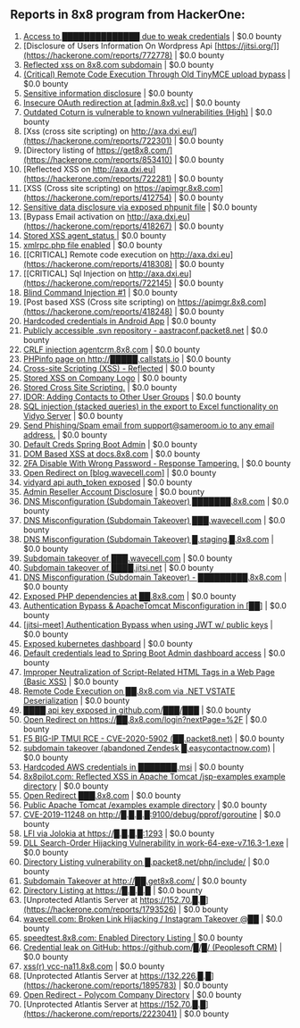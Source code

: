 ## Reports in 8x8 program from HackerOne:
1. [Access to ██████████████ due to weak credentials](https://hackerone.com/reports/692116) | $0.0 bounty
2. [Disclosure of Users Information On Wordpress Api  [https://jitsi.org/]](https://hackerone.com/reports/772778) | $0.0 bounty
3. [Reflected xss on 8x8.com subdomain](https://hackerone.com/reports/770513) | $0.0 bounty
4. [(Critical) Remote Code Execution Through Old TinyMCE upload bypass](https://hackerone.com/reports/778629) | $0.0 bounty
5. [Sensitive information disclosure](https://hackerone.com/reports/504122) | $0.0 bounty
6. [Insecure OAuth redirection at [admin.8x8.vc]](https://hackerone.com/reports/770548) | $0.0 bounty
7. [Outdated Coturn is vulnerable to known vulnerabilities (High)](https://hackerone.com/reports/843263) | $0.0 bounty
8. [Xss (cross site scripting) on http://axa.dxi.eu/](https://hackerone.com/reports/722301) | $0.0 bounty
9. [Directory listing of https://get8x8.com/](https://hackerone.com/reports/853410) | $0.0 bounty
10. [Reflected XSS on http://axa.dxi.eu](https://hackerone.com/reports/722281) | $0.0 bounty
11. [XSS (Cross site scripting) on https://apimgr.8x8.com](https://hackerone.com/reports/412754) | $0.0 bounty
12. [Sensitive data disclosure via exposed phpunit file](https://hackerone.com/reports/543775) | $0.0 bounty
13. [Bypass Email activation on http://axa.dxi.eu](https://hackerone.com/reports/418267) | $0.0 bounty
14. [Stored XSS agent_status ](https://hackerone.com/reports/418271) | $0.0 bounty
15. [xmlrpc.php file enabled](https://hackerone.com/reports/773888) | $0.0 bounty
16. [[CRITICAL] Remote code execution on http://axa.dxi.eu](https://hackerone.com/reports/418308) | $0.0 bounty
17. [[CRITICAL] Sql Injection on http://axa.dxi.eu](https://hackerone.com/reports/722145) | $0.0 bounty
18. [Blind Command Injection #1](https://hackerone.com/reports/807961) | $0.0 bounty
19. [Post based XSS (Cross site scripting) on https://apimgr.8x8.com](https://hackerone.com/reports/418248) | $0.0 bounty
20. [Hardcoded credentials in Android App](https://hackerone.com/reports/412772) | $0.0 bounty
21. [Publicly accessible .svn repository - aastraconf.packet8.net](https://hackerone.com/reports/710368) | $0.0 bounty
22. [CRLF injection agentcrm.8x8.com](https://hackerone.com/reports/413115) | $0.0 bounty
23. [PHPinfo page on  http://█████.callstats.io](https://hackerone.com/reports/907701) | $0.0 bounty
24. [Cross-site Scripting (XSS) - Reflected](https://hackerone.com/reports/503988) | $0.0 bounty
25. [Stored XSS on Company Logo](https://hackerone.com/reports/808167) | $0.0 bounty
26. [Stored Cross Site Scripting.](https://hackerone.com/reports/413077) | $0.0 bounty
27. [IDOR: Adding Contacts to Other User Groups](https://hackerone.com/reports/879960) | $0.0 bounty
28. [SQL injection (stacked queries) in the export to Excel functionality on Vidyo Server](https://hackerone.com/reports/922567) | $0.0 bounty
29. [Send Phishing/Spam email from support@sameroom.io to any email address.](https://hackerone.com/reports/840688) | $0.0 bounty
30. [Default Creds Spring Boot Admin](https://hackerone.com/reports/954818) | $0.0 bounty
31. [DOM Based XSS at docs.8x8.com](https://hackerone.com/reports/895917) | $0.0 bounty
32. [2FA Disable With Wrong Password - Response Tampering.](https://hackerone.com/reports/893085) | $0.0 bounty
33. [Open Redirect on [blog.wavecell.com]](https://hackerone.com/reports/929633) | $0.0 bounty
34. [vidyard api auth_token exposed](https://hackerone.com/reports/878434) | $0.0 bounty
35. [Admin Reseller Account Disclosure](https://hackerone.com/reports/879562) | $0.0 bounty
36. [DNS Misconfiguration (Subdomain Takeover) ███████.8x8.com](https://hackerone.com/reports/1101877) | $0.0 bounty
37. [DNS Misconfiguration (Subdomain Takeover) ███.wavecell.com](https://hackerone.com/reports/1089502) | $0.0 bounty
38. [DNS Misconfiguration (Subdomain Takeover) █.staging.█.8x8.com](https://hackerone.com/reports/1108125) | $0.0 bounty
39. [Subdomain takeover of ███.wavecell.com](https://hackerone.com/reports/1181762) | $0.0 bounty
40. [Subdomain takeover of ████.jitsi.net](https://hackerone.com/reports/1197013) | $0.0 bounty
41. [DNS Misconfiguration (Subdomain Takeover)  - █████████.8x8.com](https://hackerone.com/reports/1280167) | $0.0 bounty
42. [Exposed PHP dependencies at ██.8x8.com](https://hackerone.com/reports/1132457) | $0.0 bounty
43. [Authentication Bypass & ApacheTomcat Misconfiguration in [██]](https://hackerone.com/reports/1364022) | $0.0 bounty
44. [[jitsi-meet] Authentication Bypass when using JWT w/ public keys](https://hackerone.com/reports/1210502) | $0.0 bounty
45. [Exposed kubernetes dashboard](https://hackerone.com/reports/1418101) | $0.0 bounty
46. [Default credentials lead to Spring Boot Admin dashboard access](https://hackerone.com/reports/1417635) | $0.0 bounty
47. [Improper Neutralization of Script-Related HTML Tags in a Web Page (Basic XSS)](https://hackerone.com/reports/1440161) | $0.0 bounty
48. [Remote Code Execution on ██.8x8.com via .NET VSTATE Deserialization](https://hackerone.com/reports/1391576) | $0.0 bounty
49. [████ api key exposed in github.com/███/███](https://hackerone.com/reports/1454965) | $0.0 bounty
50. [Open Redirect on https://██.8x8.com/login?nextPage=%2F](https://hackerone.com/reports/1467046) | $0.0 bounty
51. [F5 BIG-IP TMUI RCE - CVE-2020-5902 (██.packet8.net)](https://hackerone.com/reports/1519841) | $0.0 bounty
52. [ subdomain takeover (abandoned Zendesk █.easycontactnow.com)](https://hackerone.com/reports/1486670) | $0.0 bounty
53. [Hardcoded AWS credentials in ███████.msi](https://hackerone.com/reports/1368690) | $0.0 bounty
54. [8x8pilot.com: Reflected XSS in Apache Tomcat /jsp-examples example directory](https://hackerone.com/reports/1400357) | $0.0 bounty
55. [Open Redirect ███.8x8.com](https://hackerone.com/reports/1637571) | $0.0 bounty
56. [Public Apache Tomcat /examples example directory](https://hackerone.com/reports/1622624) | $0.0 bounty
57. [CVE-2019-11248 on http://█.█.█.█:9100/debug/pprof/goroutine](https://hackerone.com/reports/1607940) | $0.0 bounty
58. [LFI via Jolokia at https://█.█.█.█:1293](https://hackerone.com/reports/1641661) | $0.0 bounty
59. [DLL Search-Order Hijacking Vulnerability in work-64-exe-v7.16.3-1.exe](https://hackerone.com/reports/1519437) | $0.0 bounty
60. [Directory Listing vulnerability on █.packet8.net/php/include/](https://hackerone.com/reports/790846) | $0.0 bounty
61. [Subdomain Takeover at http://██.get8x8.com/](https://hackerone.com/reports/1697402) | $0.0 bounty
62. [Directory Listing at https://█.█.█.█](https://hackerone.com/reports/1771051) | $0.0 bounty
63. [Unprotected Atlantis Server at https://152.70.█.█](https://hackerone.com/reports/1793526) | $0.0 bounty
64. [wavecell.com: Broken Link Hijacking / Instagram Takeover @██](https://hackerone.com/reports/1826892) | $0.0 bounty
65. [speedtest.8x8.com: Enabled Directory Listing ](https://hackerone.com/reports/1825472) | $0.0 bounty
66. [Credential leak on GitHub: https://github.com/█/█/ (Peoplesoft CRM)](https://hackerone.com/reports/1957430) | $0.0 bounty
67. [xss(r) vcc-na11.8x8.com](https://hackerone.com/reports/1392733) | $0.0 bounty
68. [Unprotected Atlantis Server at https://132.226.█.█](https://hackerone.com/reports/1895783) | $0.0 bounty
69. [Open Redirect - Polycom Company Directory](https://hackerone.com/reports/1836339) | $0.0 bounty
70. [Unprotected Atlantis Server at https://152.70.█.█](https://hackerone.com/reports/2223041) | $0.0 bounty